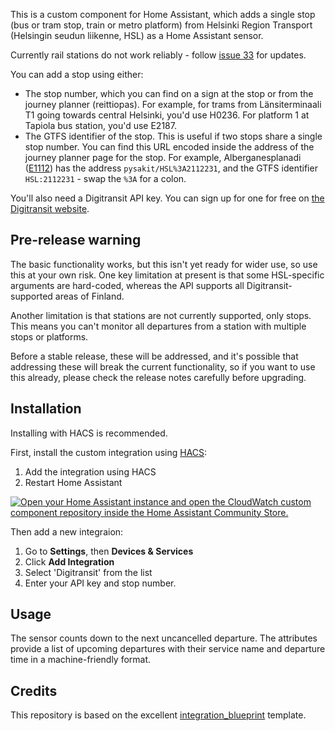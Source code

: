 This is a custom component for Home Assistant, which adds a single stop (bus
or tram stop, train or metro platform) from Helsinki Region Transport
(Helsingin seudun liikenne, HSL) as a Home Assistant sensor.

Currently rail stations do not work reliably - follow [issue 33](https://github.com/Mallonbacka/custom-component-digitransit/issues/33)
for updates.

You can add a stop using either:

- The stop number, which you can find on a sign at the
stop or from the journey planner (reittiopas). For example, for trams from
Länsiterminaali T1 going towards central Helsinki, you'd use H0236. For
platform 1 at Tapiola bus station, you'd use E2187.
- The GTFS identifier of the stop. This is useful if two stops
share a single stop number. You can find this URL encoded inside the address
of the journey planner page for the stop. For example, Alberganesplanadi
([E1112](https://reittiopas.hsl.fi/pysakit/HSL%3A2112231?locale=en))
has the address `pysakit/HSL%3A2112231`, and the GTFS identifier `HSL:2112231` -
swap the `%3A` for a colon.

You'll also need a Digitransit API key. You can sign up for one for free
on [the Digitransit website](https://digitransit.fi/en/developers/api-registration/).

## Pre-release warning

The basic functionality works, but this isn't yet ready for wider use, so
use this at your own risk. One key limitation at present is that some
HSL-specific arguments are hard-coded, whereas the API supports all
Digitransit-supported areas of Finland.

Another limitation is that stations are not currently supported, only
stops. This means you can't monitor all departures from a station
with multiple stops or platforms.

Before a stable release, these will be addressed, and it's possible that
addressing these will break the current functionality, so if you want to
use this already, please check the release notes carefully before upgrading.

## Installation

Installing with HACS is recommended.

First, install the custom integration using [HACS](https://hacs.xyz/):

1. Add the integration using HACS
1. Restart Home Assistant

[![Open your Home Assistant instance and open the CloudWatch custom component repository inside the Home Assistant Community Store.](https://my.home-assistant.io/badges/hacs_repository.svg)](https://my.home-assistant.io/redirect/hacs_repository/?owner=Mallonbacka&repository=custom-component-digitransit)

Then add a new integraion:

1. Go to **Settings**, then **Devices & Services**
1. Click **Add Integration**
1. Select 'Digitransit' from the list
1. Enter your API key and stop number.

## Usage

The sensor counts down to the next uncancelled departure. The attributes
provide a list of upcoming departures with their service name and departure
time in a machine-friendly format.

## Credits

This repository is based on the excellent [integration_blueprint](https://github.com/ludeeus/integration_blueprint)
template.
